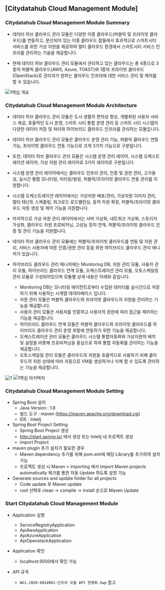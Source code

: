 ## [Citydatahub Cloud Management Module]

### Citydatahub Cloud Management Module Summary

+ 데이터 허브 클라우드 관리 모듈은 다양한 이종 클라우드(퍼블릭 및 프라이빗 클라우드)를 연동하고, 분산되어 있는 이종 클라우드 팜들에서 효과적으로 스마트시티 서비스를 위한 가상 자원을 제공하여 멀티 클라우드 환경에서 스마트시티 서비스 인프라를 관리하는 기술을 제공합니다.

+ 현재 데이터 허브 클라우드 관리 모듈에서 관리하고 있는 클라우드는 총 4종으로 3종의 퍼블릭 클라우드(AWS, Azure, TOAST)와 1종의 프라이빗 클라우드(OpenStack)로 관리자가 원하는 클라우드 인프라에 대한 서비스 관리 및 제어를 할 수 있습니다.

![1핵심 개요](https://user-images.githubusercontent.com/23303734/163297040-d2b9712d-0bbb-4321-869c-6c2ca2b39e4a.png)  

### Citydatahub Cloud Management Module Architecture

+ 데이터 허브 클라우드 관리 모듈은 도시 생활의 편의성 향상, 개별화된 사용자 서비스 제공, 효율적인 도시 운영, 스마트 시티 통합 운영 관리 등 스마트 시티 시스템의 다양한 데이터 저장 및 처리와 하이브리드 클라우드 인프라를 관리하는 모듈입니다.

+ 데이터 허브 클라우드 관리 모듈은 클라우드 운영 관리 기능, 퍼블릭 클라우드 연동 기능, 프라이빗 클라우드 연동 기능으로 크게 3가지 기능으로 구분됩니다.

+ 또한, 데이터 허브 클라우드 관리 모듈은 시스템 운영 관리 레이어, 시스템 오케스트레이션 레이어, 가상 자원 관리 레이어로 3가지 레이어로 구분됩니다. 

+ 시스템 운영 관리 레이어에서는 클라우드 인프라 관리, 인증 및 권한 관리, 고가용성, 실시간 통합 모니터링, 미터링/빌링, 퍼블릭/프라이빗 클라우드 연동 관리를 지원합니다.

+ 시스템 오케스트레이션 레이어에서는 가상자원 배포/관리, 가상자원 이미지 관리, 멀티 테넌트 스케줄링, 워크로드 로드밸런싱, 동적 자원 확장, 퍼블릭/프라이빗 클라우드 자원 생성 및 제어 기능을 지원합니다.

+ 마지막으로 가상 자원 관리 레이어에서는 서버 가상화, 네트워크 가상화, 스토리지 가상화, 클라우드 자원 프로비저닝, 고성능 장치 연계, 퍼블릭/프라이빗 클라우드 인증 및 관리 기능을 지원합니다.

+ 데이터 허브 클라우드 관리 모듈에는 퍼블릭/프라이빗 클라우드를 연동 및 자원 관리, 서비스 사용자에 따른 인증/권한 관리 등을 위한 하이브리드 클라우드 관리 매니저가 있습니다.

+ 하이브리드 클라우드 관리 매니저에는 Monitoring DB, 자원 관리 모듈, 사용자 관리 모듈, 하이브리드 클라우드 연계 모듈, 오케스트레이션 관리 모듈, 오토스케일링 관리 모듈로 구성되어있으며 모듈별 상세 내용은 아래와 같습니다.

  + Monitoring DB는 모니터링 에이전트로부터 수집된 데이터를 실시간으로 저장하기 위해 사용하는 시계열 데이터베이스 입니다.
  + 자원 관리 모듈은 퍼블릭 클라우드와 프라이빗 클라우드의 자원을 관리하는 기능을 제공합니다.
  + 사용자 관리 모듈은 사용자를 인증하고 사용자의 권한에 따라 접근을 제어하는 기능을 제공합니다.
  + 하이브리드 클라우드 연계 모듈은 퍼블릭 클라우드와 프라이빗 클라우드를 하이브리드 클라우드 관리 운영 포탈에 연동하기 위한 기능을 제공합니다.
  + 오케스트레이션 관리 모듈은 클라우드 시스템 통합자동화와 가상자원의 배치 및 설정을 비롯해 프로비저닝을 중심으로 하여 통합 자동화를 관리하는 기능을 제공합니다.
  + 오토스케일링 관리 모듈은 클라우드의 자원을 효율적으로 사용하기 위해 클라우드의 자원 상태에 따라 자동으로 VM을 생성하거나 삭제 할 수 있도록 관리하는 기능을 제공합니다.

![1](https://user-images.githubusercontent.com/23303734/163107199-28790644-ec4a-4dae-ae8f-4df0d2e38a53.png) ![1핵심 아키텍처](https://user-images.githubusercontent.com/23303734/163297093-4a518c54-6459-4db5-99a8-48b037da2a7f.png)

### Citydatahub Cloud Management Module Setting

+ Spring Boot 설치
    + Java Version : 1.8
    + 빌드 도구 : maven (https://maven.apache.org/download.cgi)
    + IDE : Intelij
+ Spring Boot Project Setting
    + Spring Boot Project 생성
    + http://start.spring.io/ 에서 생성 또는 Intelij 내 프로젝트 생성
    + import Project
+ maven plugin 추가 설치가 필요한 경우
    + Maven dependency 추가를 위해 pom.xml에 해당 Library를 추가하여 설치 가능
    + 프로젝트 생성 시 Maven > importing 에서 Import Maven projects automatically 체크를 통한 자동 Update 하도록 설정 가능
+ Generate sources and update folder for all projects
    + Code update 후 Maven update
    + root 선택후 clean -> complie -> install 순으로 Maven Update 

### Start Citydatahub Cloud Management Module
+ Application 실행
    + ServiceRegistryApplication
    + ApiAwsApplication
    + ApiAzureApplication
    + ApiOpenstackApplication

+ Application 확인
    + localhost:9000에서 확인 가능

+ API 규격
    + `WG1-2020-0024R01-인프라 모듈 API 현행화.hwp` 참고
